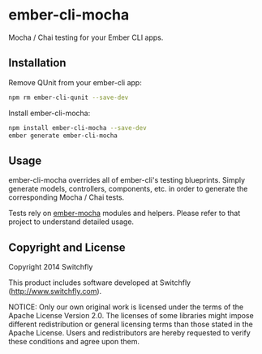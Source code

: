 # ember-cli-mocha

Mocha / Chai testing for your Ember CLI apps.

## Installation

Remove QUnit from your ember-cli app:

```sh
npm rm ember-cli-qunit --save-dev
```

Install ember-cli-mocha:

```sh
npm install ember-cli-mocha --save-dev
ember generate ember-cli-mocha
```

## Usage

ember-cli-mocha overrides all of ember-cli's testing blueprints. Simply generate
models, controllers, components, etc. in order to generate the corresponding Mocha
/ Chai tests.

Tests rely on [ember-mocha](https://github.com/switchfly/ember-mocha) modules
and helpers. Please refer to that project to understand detailed usage.

## Copyright and License

Copyright 2014 Switchfly

This product includes software developed at
Switchfly (http://www.switchfly.com).

NOTICE: Only our own original work is licensed under the terms of the Apache
License Version 2.0. The licenses of some libraries might impose different
redistribution or general licensing terms than those stated in the Apache
License. Users and redistributors are hereby requested to verify these
conditions and agree upon them.
